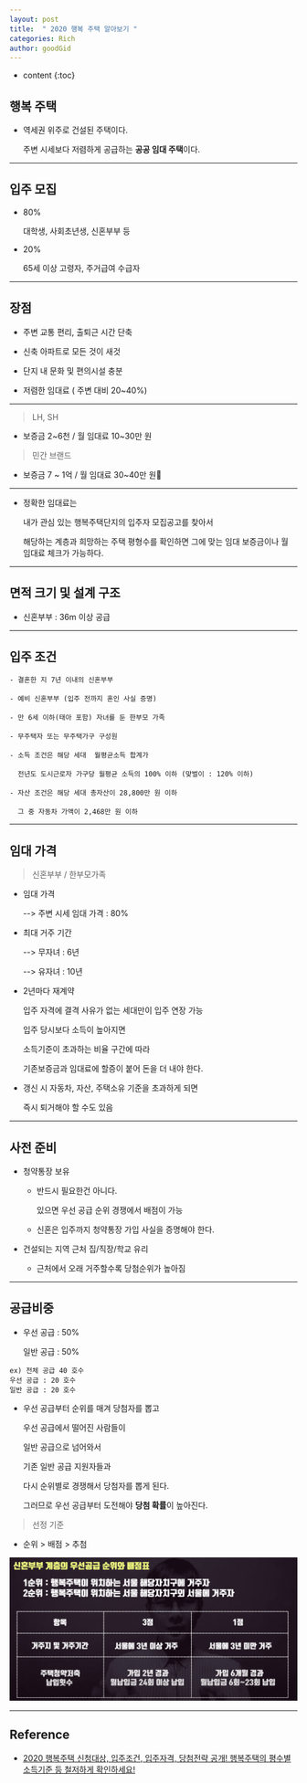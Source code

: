 ```yaml
---
layout: post
title:  " 2020 행복 주택 알아보기 "
categories: Rich
author: goodGid
---
```

* content
{:toc}

## 행복 주택

* 역세권 위주로 건설된 주택이다.

  주변 시세보다 저렴하게 공급하는 **공공 임대 주택**이다.

---

## 입주 모집

* 80% 

  대학생, 사회초년생, 신혼부부 등

* 20%

  65세 이상 고령자, 주거급여 수급자





---

## 장점

* 주변 교통 편리, 출퇴근 시간 단축

* 신축 아파트로 모든 것이 새것

* 단지 내 문화 및 편의시설 충분

* 저렴한 임대료 ( 주변 대비 20~40%)

---

> LH, SH

* 보증금 2~6천 / 월 임대료 10~30만 원

> 민간 브랜드

* 보증금 7 ~ 1억 / 월 임대료 30~40만 원

---

* 정확한 임대료는 

  내가 관심 있는 행복주택단지의 입주자 모집공고를 찾아서
  
  해당하는 계층과 희망하는 주택 평형수를 확인하면  그에 맞는 임대 보증금이나 월 임대료 체크가 가능하다.

 
 ---

## 면적 크기 및 설계 구조

* 신혼부부 : 36m 이상 공급

---

## 입주 조건

```
- 결혼한 지 7년 이내의 신혼부부

- 예비 신혼부부 (입주 전까지 혼인 사실 증명)

- 만 6세 이하(태아 포함) 자녀를 둔 한부모 가족

- 무주택자 또는 무주택가구 구성원

- 소득 조건은 해당 세대  월평균소득 합계가 

  전년도 도시근로자 가구당 월평균 소득의 100% 이하 (맞벌이 : 120% 이하)

- 자산 조건은 해당 세대 총자산이 28,800만 원 이하

  그 중 자동차 가액이 2,468만 원 이하
``` 

---

## 임대 가격

> 신혼부부 / 한부모가족

* 임대 가격

  --> 주변 시세 임대 가격 : 80%

* 최대 거주 기간 

  --> 무자녀 : 6년

  --> 유자녀 : 10년

* 2년마다 재계약

  입주 자격에 결격 사유가 없는 세대만이 입주 연장 가능
  
  입주 당시보다 소득이 높아지면

  소득기준이 초과하는 비율 구간에 따라

  기존보증금과 임대료에 할증이 붙어 돈을 더 내야 한다.

* 갱신 시 자동차, 자산, 주택소유 기준을 초과하게 되면

  즉시 퇴거해야 할 수도 있음


---

## 사전 준비

* 청약통장 보유

  - 반드시 필요한건 아니다.
  
    있으면 우선 공급 순위 경쟁에서 배점이 가능

  - 신혼은 입주까지 청약통장 가입 사실을 증명해야 한다.

* 건설되는 지역 근처 집/직장/학교 유리

  - 근처에서 오래 거주할수록 당첨순위가 높아짐

---

## 공급비중

* 우선 공급 : 50%

  일반 공급 : 50%

```
ex) 전체 공급 40 호수
우선 공급 : 20 호수
일반 공급 : 20 호수
```

* 우선 공급부터 순위를 매겨 당첨자를 뽑고

  우선 공급에서 떨어진 사람들이 
  
  일반 공급으로 넘어와서

  기존 일반 공급 지원자들과

  다시 순위별로 경쟁해서 당첨자를 뽑게 된다.

  그러므로 우선 공급부터 도전해야 **당첨 확률**이 높아진다.

> 선정 기준

* 순위 > 배점 > 추첨

![](/assets/img/rich/House-Policy-Happy_1.png)

---

## Reference

* [2020 행복주택 신청대상, 입주조건, 입주자격, 당첨전략 공개! 행복주택의 평수별 소득기준 등 철저하게 확인하세요! ](https://www.youtube.com/watch?v=400kicS4iKk&t=1s)